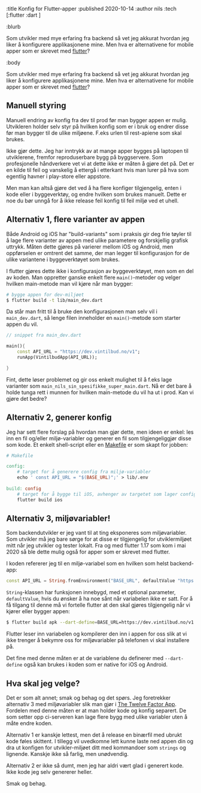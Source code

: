 :title Konfig for Flutter-apper
:published 2020-10-14
:author nils
:tech [:flutter :dart ]

:blurb

Som utvikler med mye erfaring fra backend så vet jeg akkurat hvordan jeg liker å konfigurere applikasjonene mine.  Men hva er alternativene for mobile apper som er skrevet med [flutter](/flutter/)?

:body 

Som utvikler med mye erfaring fra backend så vet jeg akkurat hvordan jeg liker å konfigurere applikasjonene mine.  Men hva er alternativene for mobile apper som er skrevet med [flutter](/flutter/)?


## Manuell styring

Manuell endring av konfig fra dev til prod før man bygger appen er mulig. Utvikleren holder selv styr på hvilken konfig som er i bruk og endrer disse før man bygger til de ulike miljøene. F.eks urlen til rest-apiene som skal brukes. 

Ikke gjør dette. Jeg har inntrykk av at mange apper bygges på laptopen til utviklerene, fremfor reproduserbare bygg på byggservere. Som profesjonelle håndverkere vet vi at dette ikke er måten å gjøre det på. Det er en kilde til feil og vanskelig å ettergå i etterkant hvis man lurer på hva som egentlig havner i play-store eller appstore. 

Men man kan altså gjøre det ved å ha flere konfiger tilgjengelig, enten i kode eller i byggeverktøy, og endre hvilken som brukes manuelt. Dette er noe du bør unngå for å ikke release feil konfig til feil miljø ved et uhell.

## Alternativ 1, flere varianter av appen

Både Android og iOS har "build-variants" som i praksis gir deg frie tøyler til å lage flere varianter av appen med ulike parametere og forskjellig grafisk uttrykk. Måten dette gjøres på varierer mellom iOS og Android, men oppførselen er omtrent det samme, der man legger til konfigurasjon for de ulike variantene i byggeverktøyet som brukes.

I flutter gjøres dette ikke i konfigurasjon av byggeverktøyet, men som en del av koden. Man oppretter ganske enkelt flere `main()`-metoder og velger hvilken main-metode man vil kjøre når man bygger:

```bash
# bygge appen for dev-miljøet
$ flutter build -t lib/main_dev.dart
```

Da står man fritt til å bruke den konfigurasjonen man selv vil i `main_dev.dart`, så lenge filen inneholder en `main()`-metode som starter appen du vil.

```dart
// snippet fra main_dev.dart

main(){
	const API_URL = "https://dev.vintilbud.no/v1";
	runApp(VintilbudApp(API_URL));

}

```

Fint, dette løser problemet og gir oss enkelt mulighet til å f.eks lage varianter som `main_nils_sin_spesifikke_super_main.dart`. Nå er det bare å holde tunga rett i munnen for hvilken main-metode du vil ha ut i prod. Kan vi gjøre det bedre?

## Alternativ 2, generer konfig

Jeg har sett flere forslag på hvordan man gjør dette, men ideen er enkel: les inn en fil og/eller miljø-variabler og generer en fil som tilgjengeliggjør disse som kode. Et enkelt shell-script eller en [Makefile](https://www.kodemaker.no/make/) er som skapt for jobben:

```Makefile
# Makefile

config:
	# target for å generere config fra miljø-variabler
	echo ' const API_URL = "$(BASE_URL)";' > lib/.env
	
build: config
	# target for å bygge til iOS, avhenger av targetet som lager config
	flutter build ios
```


## Alternativ 3, miljøvariabler!

Som backendutvikler er jeg vant til at ting eksponeres som miljøvariabler. Som utvikler må jeg bare sørge for at disse er tilgjengelig for utviklermiljøet mitt når jeg utvikler og tester lokalt. Fra og med flutter 1.17 som kom i mai 2020 så ble dette mulig også for apper som er skrevet med flutter. 

I koden refererer jeg til en miljø-variabel som en hvilken som helst backend-app:

```dart
const API_URL = String.fromEnvironment("BASE_URL", defaultValue "https://vintilbud.no/v1")
```

`String`-klassen har funksjonen innebygd, med et optional parameter, `defaultValue`, hvis du ønsker å ha noe sånt når variabelen ikke er satt. For å få tilgang til denne må vi fortelle flutter at den skal gjøres tilgjengelig når vi kjører eller bygger appen:

```bash
$ flutter build apk --dart-define=BASE_URL=https://dev.vintilbud.no/v1
```

Flutter leser inn variabelen og kompilerer den inn i appen for oss slik at vi ikke trenger å bekymre oss for miljøvariabler på telefonen vi skal installere på.

Det fine med denne måten er at de variablene du definerer med `--dart-define` også kan brukes i koden som er native for iOS og Android. 


## Hva skal jeg velge?

Det er som alt annet; smak og behag og det spørs. Jeg foretrekker alternativ 3 med miljøvariabler slik man gjør i [The Twelve Factor App](https://12factor.net/config). Fordelen med denne måten er at man holder kode og konfig separert. De som setter opp ci-serveren kan lage flere bygg med ulike variabler uten å måte endre koden. 

Alternativ 1 er kanskje lettest, men det å release en binærfil med ubrukt kode føles skittent. I tillegg vil uvedkomne lett kunne laste ned appen din og dra ut konfigen for utvikler-miljøet ditt med kommandoer som `strings` og lignende. Kanskje ikke så farlig, men unødvendig. 

Alternativ 2 er ikke så dumt, men jeg har aldri vært glad i generert kode. Ikke kode jeg selv genererer heller. 

Smak og behag. 



